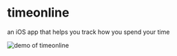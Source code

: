 # timeonline
an iOS app that helps you track how you spend your time

![demo of timeonline](/DemoImage.jpg?raw=true "Demo Image")
